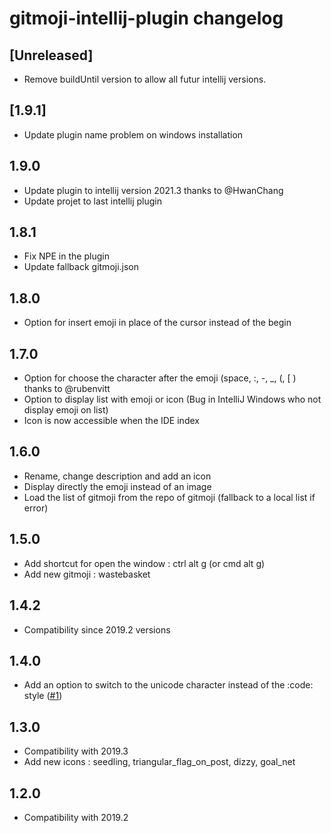 <!-- Keep a Changelog guide -> https://keepachangelog.com -->

# gitmoji-intellij-plugin changelog

## [Unreleased]
- Remove buildUntil version to allow all futur intellij versions.

## [1.9.1]
- Update plugin name problem on windows installation

## 1.9.0
- Update plugin to intellij version 2021.3 thanks to @HwanChang
- Update projet to last intellij plugin

## 1.8.1
- Fix NPE in the plugin</li>
- Update fallback gitmoji.json</li>

## 1.8.0
- Option for insert emoji in place of the cursor instead of the begin

## 1.7.0
- Option for choose the character after the emoji (space, :, -, _, (, [ ) thanks to @rubenvitt
- Option to display list with emoji or icon (Bug in IntelliJ Windows who not display emoji on list)
- Icon is now accessible when the IDE index

## 1.6.0
- Rename, change description and add an icon
- Display directly the emoji instead of an image
- Load the list of gitmoji from the repo of gitmoji (fallback to a local list if error)

## 1.5.0
- Add shortcut for open the window : ctrl alt g (or cmd alt g)
- Add new gitmoji : wastebasket

## 1.4.2
- Compatibility since 2019.2 versions

## 1.4.0
- Add an option to switch to the unicode character instead of the :code: style (<a href="https://github.com/patou/gitmoji-intellij-plugin/issues/1">#1</a>)

## 1.3.0
- Compatibility with 2019.3
- Add new icons : seedling, triangular_flag_on_post, dizzy, goal_net

## 1.2.0
- Compatibility with 2019.2